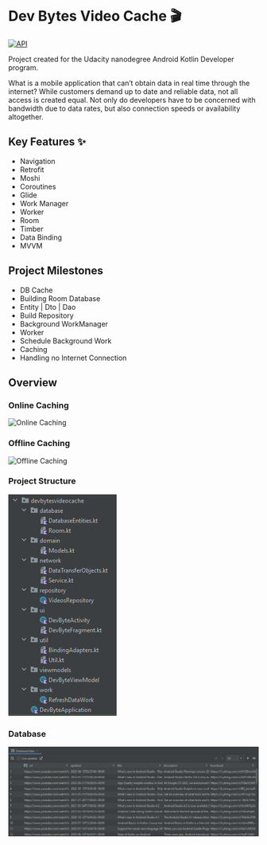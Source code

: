 # Dev Bytes Video Cache 🎬

[![API](https://img.shields.io/badge/API-24%2B-brightgreen.svg?style=flat)](https://android-arsenal.com/api?level=24)

Project created for the Udacity nanodegree Android Kotlin Developer program.

What is a mobile application that can’t obtain data in real time through the internet? While customers demand up to date and reliable data, not all access is created equal. Not only do developers have to be concerned with bandwidth due to data rates, but also connection speeds or availability altogether.

## Key Features ✨

- Navigation
- Retrofit
- Moshi
- Coroutines
- Glide
- Work Manager
- Worker
- Room
- Timber
- Data Binding
- MVVM

## Project Milestones

- DB Cache
- Building Room Database
- Entity | Dto | Dao
- Build Repository
- Background WorkManager
- Worker
- Schedule Background Work
- Caching
- Handling no Internet Connection

## Overview

### Online Caching

![Online Caching](images/OnlineCaching.gif)

### Offline Caching

![Offline Caching](images/OfflineCaching.gif)

### Project Structure

![Project Structure](images/projectStructure.png)

### Database

![Database](images/db.png)